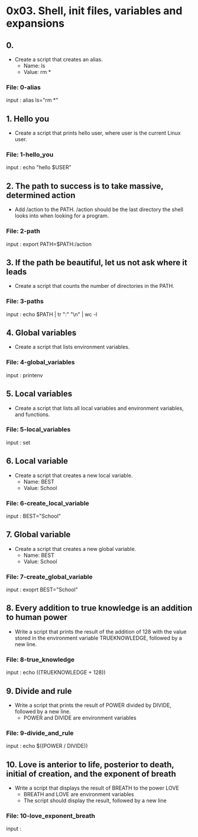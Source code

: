 # 0x03. Shell, init files, variables and expansions
## 0. <o>
* Create a script that creates an alias.
  * Name: ls
  * Value: rm *
### File: 0-alias
input : alias ls="rm *"
## 1. Hello you
* Create a script that prints hello user, where user is the current Linux user.
### File: 1-hello_you
input : echo "hello $USER"
## 2. The path to success is to take massive, determined action
* Add /action to the PATH. /action should be the last directory the shell looks into when looking for a program.
### File: 2-path
input : export PATH=$PATH:/action
## 3. If the path be beautiful, let us not ask where it leads
* Create a script that counts the number of directories in the PATH.
### File: 3-paths
input : echo $PATH | tr ":" "\n" | wc -l
## 4. Global variables
* Create a script that lists environment variables.
### File: 4-global_variables
input : printenv
## 5. Local variables
* Create a script that lists all local variables and environment variables, and functions.
### File: 5-local_variables
input : set
## 6. Local variable
* Create a script that creates a new local variable.
  * Name: BEST
  * Value: School
### File: 6-create_local_variable
input : BEST="School"
## 7. Global variable
* Create a script that creates a new global variable.
  * Name: BEST
  * Value: School
### File: 7-create_global_variable
input : exoprt BEST="School"
## 8. Every addition to true knowledge is an addition to human power
* Write a script that prints the result of the addition of 128 with the value stored in the environment variable TRUEKNOWLEDGE, followed by a new line.
### File: 8-true_knowledge
input : echo $(($TRUEKNOWLEDGE + 128))
## 9. Divide and rule
* Write a script that prints the result of POWER divided by DIVIDE, followed by a new line. 
  * POWER and DIVIDE are environment variables
### File: 9-divide_and_rule
input : echo $((POWER / DIVIDE))
## 10. Love is anterior to life, posterior to death, initial of creation, and the exponent of breath
* Write a script that displays the result of BREATH to the power LOVE
  * BREATH and LOVE are environment variables
  * The script should display the result, followed by a new line
### File: 10-love_exponent_breath
input :
